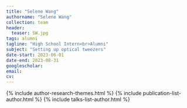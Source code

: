 ```yaml
---
title: "Selene Wang"
authorname: "Selene Wang"
collection: team
header:
  teaser: SW.jpg
tags: alumni
tagline: "High School Intern<br>Alumni"
subject: "Setting up optical tweezers"
date-start: 2023-06-01
date-end: 2023-08-31
googlescholar: 
email: 
cv: 
---
```


<p align= "justify">

{% include author-research-themes.html %}
{% include publication-list-author.html %}
{% include talks-list-author.html %}